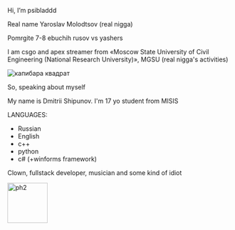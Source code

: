 Hi, I’m psibladdd

Real name Yaroslav Molodtsov (real nigga)

Pomrgite 7-8 ebuchih rusov vs yashers

I am csgo and apex streamer from «Moscow State University of Civil Engineering (National Research University)», MGSU (real nigga's activities)


![капибара квадрат](https://github.com/psibladdd/psibladdd/assets/151432491/18c7c714-0bcc-40b9-8af4-746e1190a9e8)

So, speaking about myself

My name is Dmitrii Shipunov. I'm 17 yo student from MISIS

LANGUAGES:
- Russian
- English
- c++
- python
- c# (+winforms framework)

Clown, fullstack developer, musician and some kind of idiot

<img width="90" alt="ph2" src="https://github.com/psibladdd/psibladdd/assets/151432491/c239bc99-1af0-44d1-90ff-11e341215108">

<!---
psibladdd/psibladdd is a ✨ special ✨ repository because its `README.md` (this file) appears on your GitHub profile.
You can click the Preview link to take a look at your changes.
--->

